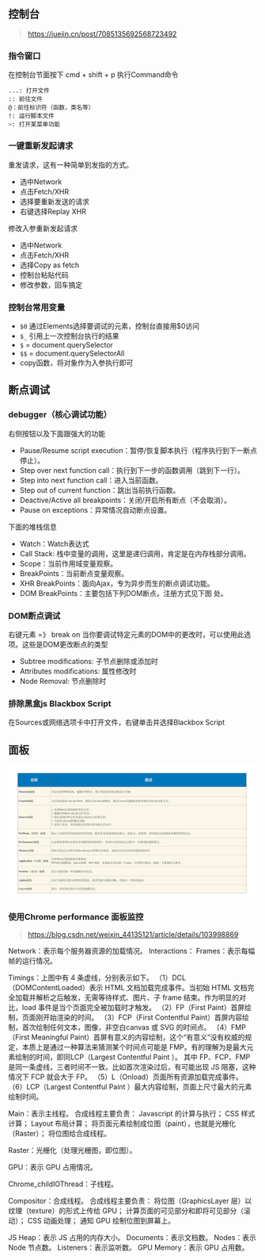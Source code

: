 ## 控制台
> https://juejin.cn/post/7085135692568723492

### 指令窗口

在控制台节面按下
cmd + shift + p 执行Command命令
```bash
...: 打开文件
:: 前往文件
@：前往标识符（函数，类名等）
!: 运行脚本文件
>: 打开某菜单功能
```

### 一键重新发起请求

重发请求，这有一种简单到发指的方式。

- 选中Network
- 点击Fetch/XHR
- 选择要重新发送的请求
- 右键选择Replay XHR

修改入参重新发起请求
- 选中Network
- 点击Fetch/XHR
- 选择Copy as fetch
- 控制台粘贴代码
- 修改参数，回车搞定

### 控制台常用变量

- `$0` 通过Elements选择要调试的元素，控制台直接用$0访问
- `$_` 引用上一次控制台执行的结果
- `$`  = document.querySelector
- `$$` = document.querySelectorAll
- copy函数，将对象作为入参执行即可

## 断点调试

### debugger（核心调试功能）


右侧按钮以及下面跟强大的功能
- Pause/Resume script execution：暂停/恢复脚本执行（程序执行到下一断点停止）。
- Step over next function call：执行到下一步的函数调用（跳到下一行）。
- Step into next function call：进入当前函数。
- Step out of current function：跳出当前执行函数。
- Deactive/Active all breakpoints：关闭/开启所有断点（不会取消）。
- Pause on exceptions：异常情况自动断点设置。

下面的堆栈信息
- Watch：Watch表达式
- Call Stack: 栈中变量的调用，这里是递归调用，肯定是在内存栈部分调用。
- Scope：当前作用域变量观察。
- BreakPoints：当前断点变量观察。
- XHR BreakPoints：面向Ajax，专为异步而生的断点调试功能。
- DOM BreakPoints：主要包括下列DOM断点，注册方式见下图
处。


### DOM断点调试

右键元素 =》 break on
当你要调试特定元素的DOM中的更改时，可以使用此选项。这些是DOM更改断点的类型

- Subtree modifications: 子节点删除或添加时
- Attributes modifications: 属性修改时
- Node Removal: 节点删除时
### 排除黑盒js Blackbox Script

在Sources或网络选项卡中打开文件，右键单击并选择Blackbox Script

## 面板

![图片加载失败](./img/chrome面板.png)

### 使用Chrome performance 面板监控
>https://blog.csdn.net/weixin_44135121/article/details/103998869

Network：表示每个服务器资源的加载情况。
Interactions：
Frames：表示每幅帧的运行情况。

Timings：上图中有 4 条虚线，分别表示如下。
（1）DCL（DOMContentLoaded）表示 HTML 文档加载完成事件。当初始 HTML 文档完全加载并解析之后触发，无需等待样式、图片、子 frame 结束。作为明显的对比，load 事件是当个页面完全被加载时才触发。
（2）FP（First Paint）首屏绘制，页面刚开始渲染的时间。
（3）FCP（First Contentful Paint）首屏内容绘制，首次绘制任何文本，图像，非空白canvas 或 SVG 的时间点。
（4）FMP（First Meaningful Paint）首屏有意义的内容绘制，这个“有意义”没有权威的规定，本质上是通过一种算法来猜测某个时间点可能是 FMP。有的理解为是最大元素绘制的时间，即同LCP（Largest Contentful Paint ）。
其中 FP、FCP、FMP 是同一条虚线，三者时间不一致。比如首次渲染过后，有可能出现 JS 阻塞，这种情况下 FCP 就会大于 FP。
（5）L（Onload）页面所有资源加载完成事件。
（6）LCP（Largest Contentful Paint ）最大内容绘制，页面上尺寸最大的元素绘制时间。

Main：表示主线程。
合成线程主要负责：
Javascript 的计算与执行；
CSS 样式计算；
Layout 布局计算；
将页面元素绘制成位图（paint），也就是光栅化（Raster）；
将位图给合成线程。

Raster：光栅化（处理光栅图，即位图）。

GPU：表示 GPU 占用情况。

Chrome_childIOThread：子线程。

Compositor：合成线程。
合成线程主要负责：
将位图（GraphicsLayer 层）以纹理（texture）的形式上传给 GPU；
计算页面的可见部分和即将可见部分（滚动）；
CSS 动画处理；
通知 GPU 绘制位图到屏幕上。

JS Heap：表示 JS 占用的内存大小。
Documents：表示文档数。
Nodes：表示 Node 节点数。
Listeners：表示监听数。
GPU Memory：表示 GPU 占用数。